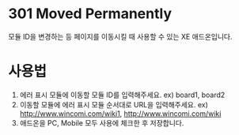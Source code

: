 # 301 Moved Permanently
모듈 ID을 변경하는 등 페이지를 이동시킬 때 사용할 수 있는 XE 애드온입니다.

# 사용법
1. 에러 표시 모듈에 이동할 모듈 ID를 입력해주세요. ex) board1, board2
2. 이동할 모듈에 에러 표시 모듈 순서대로 URL을 입력해주세요. ex) http://www.wincomi.com/wiki1, http://www.wincomi.com/wiki
3. 애드온을 PC, Mobile 모두 사용에 체크한 후 저장합니다.
